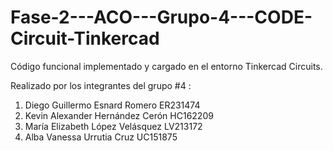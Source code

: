 # Fase-2---ACO---Grupo-4---CODE-Circuit-Tinkercad
Código funcional implementado y cargado en el entorno Tinkercad Circuits.

Realizado por los integrantes del grupo #4 : 
1. Diego Guillermo Esnard Romero ER231474
2. Kevin Alexander Hernández Cerón HC162209
3. María Elizabeth López Velásquez LV213172 
4. Alba Vanessa Urrutia Cruz UC151875
